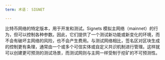 ```yaml
---
term: 术语： SIGNET

---
```

比特币网络的特定版本，用于开发和测试。Signets 模拟主网络（mainnet）的行为，但可以控制各种参数。因此，它们提供了一个测试新功能或新变化的环境，而不会有破坏主网络的风险，也不会产生费用。与测试网络相比，签名区对区块生成的控制更有条理，通常由一个或多个可信实体或自定义共识机制进行管理。这样就可以创建更可预测的测试场景，而测试网则与主网一样受制于挖矿的不可预测性。